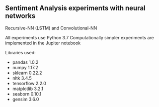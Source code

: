 ## Sentiment Analysis experiments with neural networks  
Recursive-NN (LSTM) and Convolutional-NN

All experiments use Python 3.7
Computationally simpler experiments are implemented in the Jupiter notebook

Libraries used:
- pandas 1.0.2
- numpy 1.17.2
- sklearn 0.22.2
- nltk 3.4.5
- tensorflow 2.2.0
- matplotlib 3.2.1
- seaborn 0.10.1
- gensim 3.6.0
